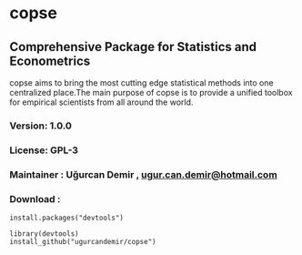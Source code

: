 
# copse

## Comprehensive Package for Statistics and Econometrics

copse aims to bring the most cutting edge statistical methods into one centralized place.The main purpose of copse is to provide a unified toolbox for empirical scientists from all around the world.

### Version: 1.0.0

### License: GPL-3

### Maintainer : Uğurcan Demir , ugur.can.demir@hotmail.com

### Download :

```
install.packages("devtools")

library(devtools)
install_github("ugurcandemir/copse")
```
